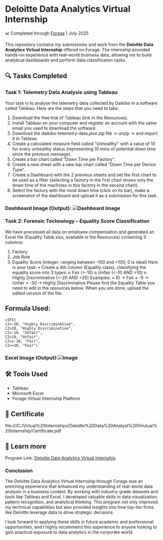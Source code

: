 # Deloitte Data Analytics Virtual Internship
📊 Completed through [Forage](https://www.theforage.com) | July 2025

This repository contains my submissions and work from the **Deloitte Data Analytics Virtual Internship** offered on Forage. The internship provided hands-on experience with real-world business data, allowing me to build analytical dashboards and perform data classification tasks.

## 🔍 Tasks Completed

### Task 1: Telemetry Data Analysis using Tableau
Your task is to analyse the telemetry data collected by Daikibo in a software called Tableau. Here are the steps that you need to take:
1.	Download the free trial of Tableau (link in the Resources).
2.	Install Tableau on your computer and register an account with the same email you used to download the software.
3.	Download the daikibo-telemetry-data.json.zip file -> unzip -> and import it in Tableau.
4.	Create a calculated measure field called "Unhealthy" with a value of 10 for every unhealthy status (representing 10 mins of potential down time since the previous message).
5.	Create a bar chart called “Down Time per Factory”.
6.	Create a new sheet with a new bar chart called “Down Time per Device Type”.
7.	Create a Dashboard with the 2 previous sheets and set the first chart to be used as a filter (selecting a factory in the first chart shows only the down time of the machines in this factory in the second chart).
8.	Select the factory with the most down time (click on its bar), make a screenshot of the dashboard and upload it as a submission for this task.

### **Dashboard Image** (Output): ![Dashboard Image](https://github.com/user-attachments/assets/6f86a9b7-9dd6-4876-83b5-c4343601736b)


### Task 2: Forensic Technology – Equality Score Classification
We have processed all data on employee compensation and generated an Excel file (Equality Table.xlsx, available in the Resources) containing 3 columns:
1.	Factory
2.	Job Role
3.	Equality Score (integer; ranging between -100 and +100; 0 is ideal)
Here is your task:
•	Create a 4th column (Equality class), classifying the equality score into 3 types:
o	Fair (+-10)
o	Unfair (<-10 AND >10)
o	Highly Discriminative (<-20 AND >20)
Examples:
•	10 → Fair
•	-9 → Unfair
•	-30 → Highly Discriminative
Please find the Equality Table you need to edit in the resources below. When you are done, upload the edited version of the file.

## **Formula Used**: 
    =IFS(
    C2<-20, "Highly Discriminative",
    C2>20, "Highly Discriminative",
    C2<-10, "Unfair",
    C2>10, "Unfair",
    C2>=-10, "Fair",
    C2<=10, "Fair")
                
### **Excel Image** (Output):![image](https://github.com/user-attachments/assets/e1c816e3-0c6e-4407-97be-048fb85e8922)


## 🛠 Tools Used
- Tableau
- Microsoft Excel
- Forage Virtual Internship Platform

## 📄 Certificate
file:///C:/Virtual%20Internships/Deloitte%20Data%20Analyst%20Virutual%20Internship/Certificate.pdf


## 🔗 Learn more
Program Link: [Deloitte Data Analytics Virtual Internship](https://www.deloitte.com/au/en/careers/students/virtual-internship.html)


### **Conclusion**
The Deloitte Data Analytics Virtual Internship through Forage was an enriching experience that enhanced my understanding of real-world data analysis in a business context. By working with industry-grade datasets and tools like Tableau and Excel, I developed valuable skills in data visualization, pattern recognition, and analytical thinking. This program not only improved my technical capabilities but also provided insights into how top-tier firms like Deloitte leverage data to drive strategic decisions.

I look forward to applying these skills in future academic and professional opportunities, and I highly recommend this experience to anyone looking to gain practical exposure to data analytics in the corporate world.
